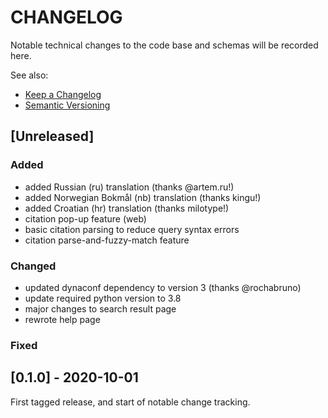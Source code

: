 
# CHANGELOG

Notable technical changes to the code base and schemas will be recorded here.

See also:

- [Keep a Changelog](https://keepachangelog.com/en/1.0.0/)
- [Semantic Versioning](https://semver.org/spec/v2.0.0.html)

## [Unreleased]

### Added

- added Russian (ru) translation (thanks @artem.ru!)
- added Norwegian Bokmål (nb) translation (thanks kingu!)
- added Croatian (hr) translation (thanks milotype!)
- citation pop-up feature (web)
- basic citation parsing to reduce query syntax errors
- citation parse-and-fuzzy-match feature

### Changed

- updated dynaconf dependency to version 3 (thanks @rochabruno)
- update required python version to 3.8
- major changes to search result page
- rewrote help page

### Fixed

## [0.1.0] - 2020-10-01

First tagged release, and start of notable change tracking.
